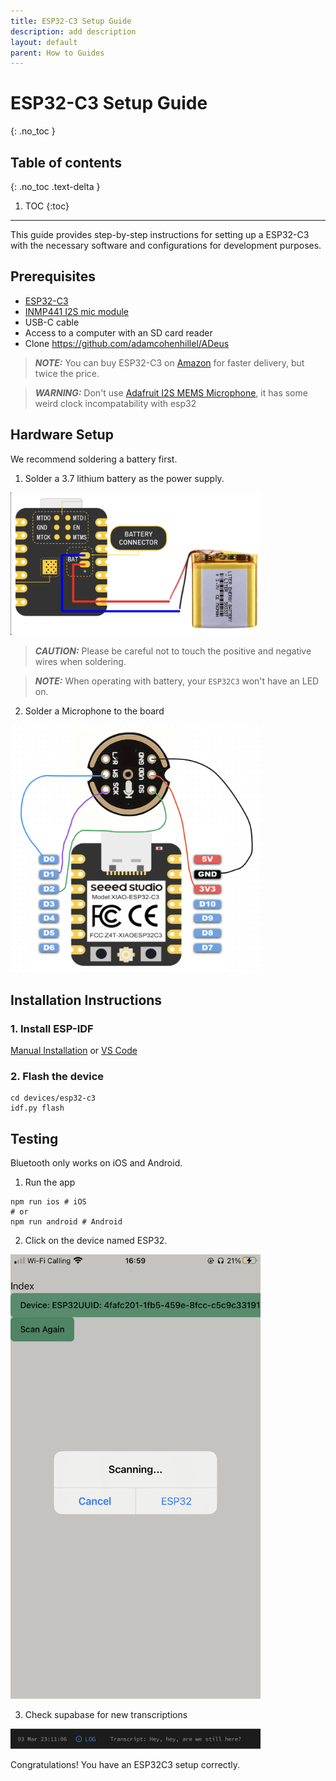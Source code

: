 ```yaml
---
title: ESP32-C3 Setup Guide
description: add description
layout: default
parent: How to Guides
---
```


# ESP32-C3 Setup Guide
{: .no_toc }

## Table of contents
{: .no_toc .text-delta }

1. TOC
{:toc}

---
This guide provides step-by-step instructions for setting up a ESP32-C3 with the necessary software and configurations for development purposes.

## Prerequisites

- [ESP32-C3](https://www.seeedstudio.com/Seeed-XIAO-ESP32C3-p-5431.html)
- [INMP441 I2S mic module](https://www.amazon.com/AITRIPAITRIP-AITRIP-Omnidirectional-Microphone-Interface/dp/B0972XP1YS?crid=NBMF8X1BHW65&dib=eyJ2IjoiMSJ9.2dMpPpY1QmJE7SgIFHE9li1pbo7HG2E_Iv_iCSA8EWrrF0Zx_OgFFHhaCFIWYweJGzZ0s-4fEa1o0hUUTRmtALEw3wlOPzRLymsQgY7RC42_Z4QnSTNomi5qu28ePQvpulr0iU9B1da-RYYU4fy_Sr0Gc0o_c2m4fCVQQV3egOAdWRw0CBJCbu-EOjzShp_cZEaEY8nOmYKVpQoQx5ml7j4fmG68lyS6M46U5cG3W514j9eZqLW8yAat97fxRMmV-F7l9yfVdfZFtYEgjq9uXdsQhGaeFf-HKmeje2ybgtI.E8HfHZ4zHW-vyigcGMpJpSz6Kk34D8P6yRoG-vpNgUY&dib_tag=se&keywords=inmp441&qid=1709594739&sprefix=inmp441,aps,149&sr=8-5)
- USB-C cable
- Access to a computer with an SD card reader
- Clone https://github.com/adamcohenhillel/ADeus
> **_NOTE:_**  You can buy ESP32-C3 on [Amazon](https://www.amazon.com/Seeed-Studio-XIAO-ESP32C3-Microcontroller/dp/B0B94JZ2YF?crid=3FZFGDPS5BTIQ&dib=eyJ2IjoiMSJ9.dMro3Q-laiyKo0RDNW_XioOuBBUCjnQSK2wgSczwXKPEWZzKJRtiVBm2VNmKnBDJyV6LYv-XVSPDrcH0djS7Alp6H2eOwkJLIZxhvmXwMWyW2raj-rzkljoigeptk9VbM-qB4cdbegpW2OT3Fk22_-7MehAHADpbihIiXnDcSZCgTfSy1Q_YFJ3fb1uRYo9-hbnJIxV4Ul8dHuzinezujbnZdgcb3D-iXJRUb5vcDz4.KnRxEjTB-gXToZR6XM74B9n_9FwQRLw2s7gHk5hRRLs&dib_tag=se&keywords=seeed+studio+xiao+esp32c3&qid=1709594670&sprefix=seeed+studi,aps,157&sr=8-1-spons&sp_csd=d2lkZ2V0TmFtZT1zcF9hdGY) for faster delivery, but twice the price.

> **_WARNING:_**  Don't use [Adafruit I2S MEMS Microphone](https://www.adafruit.com/product/3421), it has some weird clock incompatability with esp32


## Hardware Setup
We recommend soldering a battery first.

1. Solder a 3.7 lithium battery as the power supply.

<img src="../images/esp32-c3-bat.png" width="400" alt="ESP32 C3 Mic Scheme">

> **_CAUTION:_**  Please be careful not to touch the positive and negative wires when soldering.

> **_NOTE:_**  When operating with battery, your `ESP32C3` won't have an LED on.

2. Solder a Microphone to the board

<img src="../images/esp32-c3-mic.png" width="400" alt="ESP32 C3 Bat Scheme">



## Installation Instructions

### 1. Install ESP-IDF
[Manual Installation](https://docs.espressif.com/projects/esp-idf/en/v5.2/esp32c3/get-started/linux-macos-setup.html#for-macos-users) or [VS Code](https://github.com/espressif/vscode-esp-idf-extension/blob/master/docs/tutorial/install.md)


### 2. Flash the device
```
cd devices/esp32-c3
idf.py flash
```

## Testing
Bluetooth only works on iOS and Android. 

1. Run the app
```
npm run ios # iOS
# or 
npm run android # Android
```
2. Click on the device named ESP32.

<img src="../images/bluetooth-screen.png" width="400" alt="bluetooth screen">

3. Check supabase for new transcriptions

<img src="../images/transcript-example.png" width="400" alt="Transcript Example">

Congratulations! You have an ESP32C3 setup correctly.
